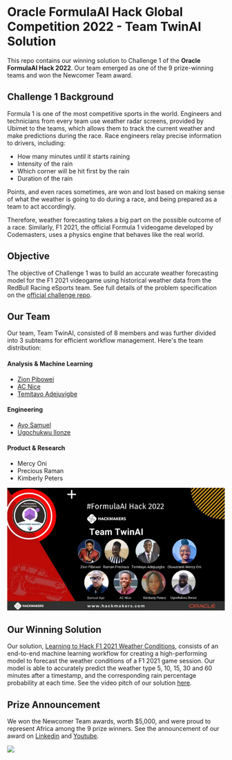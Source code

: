 # Oracle FormulaAI Hack Global Competition 2022 - Team TwinAI Solution
This repo contains our winning solution to Challenge 1 of the **Oracle FormulaAI Hack 2022**. Our team emerged as one of the 9 prize-winning teams and won the Newcomer Team award.

## Challenge 1 Background

Formula 1 is one of the most competitive sports in the world. Engineers and technicians from every team use weather radar screens, provided by Ubimet to the teams, which allows them to track the current weather and make predictions during the race. Race engineers relay precise information to drivers, including:
- How many minutes until it starts raining
- Intensity of the rain
- Which corner will be hit first by the rain
- Duration of the rain

Points, and even races sometimes, are won and lost based on making sense of what the weather is going to do during a race, and being prepared as a team to act accordingly.

Therefore, weather forecasting takes a big part on the possible outcome of a race. Similarly, F1 2021, the official Formula 1 videogame developed by Codemasters, uses a physics engine that behaves like the real world.

## Objective
The objective of Challenge 1 was to build an accurate weather forecasting model for the F1 2021 videogame using historical weather data from the RedBull Racing eSports team. See full details of the problem specification on the [official challenge repo](https://github.com/oracle-devrel/formula-ai-2022-hackathon/blob/main/challenges/challenge1.md).

## Our Team
Our team, Team TwinAI, consisted of 8 members and was further divided into 3 subteams for efficient workflow management. Here's the team distribution:
#### Analysis & Machine Learning 
- [Zion Pibowei](https://github.com/zion-king)
- [AC Nice](https://github.com/anochima)
- [Temitayo Adejuyigbe](https://github.com/Tbenseu)
#### Engineering
- [Ayo Samuel](https://github.com/Stosan)
- [Ugochukwu Ilonze](https://github.com/harryface)
#### Product & Research
- Mercy Oni
- Precious Raman
- Kimberly Peters

![Image](Twin-AI-Winner-Banner.jpg)

## Our Winning Solution
Our solution, [Learning to Hack F1 2021 Weather Conditions](https://github.com/zion-king/twin-ai-formula-ai-hack/blob/main/final-solution-notebooks/twin-ai-full-notebook-solution.ipynb), consists of an end-to-end machine learning workflow for creating a high-performing model to forecast the weather conditions of a F1 2021 game session. Our model is able to accurately predict the weather type 5, 10, 15, 30 and 60 minutes after a timestamp, and the corresponding rain percentage probability at each time. See the video pitch of our solution [here](https://youtu.be/W8kyFGJE7d4).

## Prize Announcement
We won the Newcomer Team awards, worth $5,000, and were proud to represent Africa among the 9 prize winners. See the announcement of our award on [Linkedin](https://www.linkedin.com/posts/hackmakers_formulaai-worldinnovationday-hackathon-activity-6914783292424601600-t2W1?utm_source=linkedin_share&utm_medium=android_app) and [Youtube](https://youtu.be/vTCfR9eB_mo).

[![](https://img.youtube.com/vi/vTCfR9eB_mo/0.jpg)](https://youtu.be/vTCfR9eB_mo "Click to watch on YouTube")
